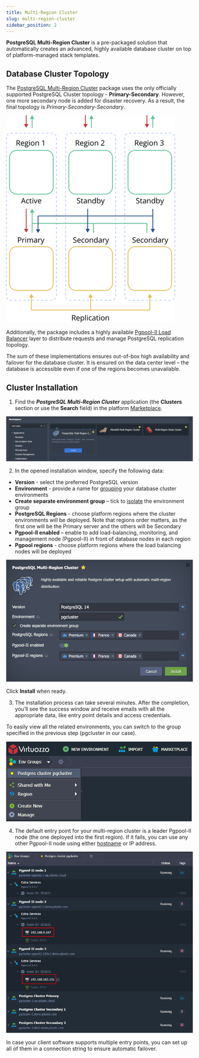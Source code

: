 ```yaml
---
title: Multi-Region Cluster
slug: multi-region-cluster
sidebar_position: 2
---
```


<!-- ## PostgreSQL Multi-Region Cluster -->

**PostgreSQL Multi-Region Cluster** is a pre-packaged solution that automatically creates an advanced, highly available database cluster on top of platform-managed stack templates.

## Database Cluster Topology

The [PostgreSQL Multi-Region Cluster](https://github.com/jelastic-jps/postgres-multiregion) package uses the only officially supported PostgreSQL Cluster topology - **Primary-Secondary**. However, one more secondary node is added for disaster recovery. As a result, the final topology is _Primary-Secondary-Secondary_.

<div style={{
    display:'flex',
    justifyContent: 'center',
    margin: '0 0 1rem 0'
}}>

![Locale Dropdown](./img/Multi-RegionCluster/01-postgresql-multi-region-cluster.svg)

</div>

Additionally, the package includes a highly available [Pgpool-II Load Balancer](https://www.pgpool.net/mediawiki/index.php/Main_Page) layer to distribute requests and manage PostgreSQL replication topology.

The sum of these implementations ensures out-of-box high availability and failover for the database cluster. It is ensured on the data center level – the database is accessible even if one of the regions becomes unavailable.

## Cluster Installation

1. Find the **_PostgreSQL Multi-Region Cluster_** application (the **Clusters** section or use the **Search** field) in the platform [Marketplace](/deployment-tools/cloud-scripting-&-jps/marketplace).

<div style={{
    display:'flex',
    justifyContent: 'center',
    margin: '0 0 1rem 0'
}}>

![Locale Dropdown](./img/Multi-RegionCluster/02-postgresql-multi-region-marketplace.png)

</div>

2. In the opened installation window, specify the following data:

- **Version** - select the preferred PostgreSQL version
- **Environment** - provide a name for [grouping](/environment-management/environment-groups/overview) your database cluster environments
- **Create separate environment group** – tick to [isolate](/environment-management/environment-isolation#private-network-isolation) the environment group
- **PostgreSQL Regions** - choose platform regions where the cluster environments will be deployed. Note that regions order matters, as the first one will be the Primary server and the others will be Secondary
- **Pgpool-II enabled** – enable to add load-balancing, monitoring, and management node (Pgpool-II) in front of database nodes in each region
- **Pgpool regions** - choose platform regions where the load balancing nodes will be deployed

<div style={{
    display:'flex',
    justifyContent: 'center',
    margin: '0 0 1rem 0'
}}>

![Locale Dropdown](./img/Multi-RegionCluster/03-install-postgresql-multi-region-cluster.png)

</div>

Click **Install** when ready.

3. The installation process can take several minutes. After the completion, you’ll see the success window and receive emails with all the appropriate data, like entry point details and access credentials.

To easily view all the related environments, you can switch to the group specified in the previous step (pgcluster in our case).

<div style={{
    display:'flex',
    justifyContent: 'center',
    margin: '0 0 1rem 0'
}}>

![Locale Dropdown](./img/Multi-RegionCluster/04-postgresql-cluster-group.png)

</div>

4. The default entry point for your multi-region cluster is a leader Pgpool-II node (the one deployed into the first region). If it fails, you can use any other Pgpool-II node using either [hostname](/application-setting/domain-name-management/container-dns-hostnames#hostnames-for-specific-containers) or IP address.

<div style={{
    display:'flex',
    justifyContent: 'center',
    margin: '0 0 1rem 0'
}}>

![Locale Dropdown](./img/Multi-RegionCluster/05-postgresql-multi-region-cluster-environments.png)

</div>

In case your client software supports multiple entry points, you can set up all of them in a connection string to ensure automatic failover.
